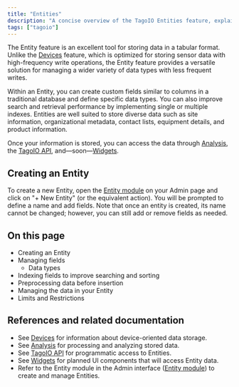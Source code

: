 ```yaml
---
title: "Entities"
description: "A concise overview of the TagoIO Entities feature, explaining its purpose, typical use cases, and instructions for creating a new Entity in the Admin interface."
tags: ["tagoio"]
---
```


The Entity feature is an excellent tool for storing data in a tabular format. Unlike the [Devices](link-to-devices) feature, which is optimized for storing sensor data with high-frequency write operations, the Entity feature provides a versatile solution for managing a wider variety of data types with less frequent writes.

Within an Entity, you can create custom fields similar to columns in a traditional database and define specific data types. You can also improve search and retrieval performance by implementing single or multiple indexes. Entities are well suited to store diverse data such as site information, organizational metadata, contact lists, equipment details, and product information.

Once your information is stored, you can access the data through [Analysis](link-to-analysis), the [TagoIO API](link-to-tagoio-api), and—soon—[Widgets](link-to-widgets).

## Creating an Entity

To create a new Entity, open the [Entity module](link-to-entity-module) on your Admin page and click on "+ New Entity" (or the equivalent action). You will be prompted to define a name and add fields. Note that once an entity is created, its name cannot be changed; however, you can still add or remove fields as needed.

<!-- Image placeholder removed for build -->

## On this page

- Creating an Entity
- Managing fields
  - Data types
- Indexing fields to improve searching and sorting
- Preprocessing data before insertion
- Managing the data in your Entity
- Limits and Restrictions

## References and related documentation

- See [Devices](link-to-devices) for information about device-oriented data storage.
- See [Analysis](link-to-analysis) for processing and analyzing stored data.
- See [TagoIO API](link-to-tagoio-api) for programmatic access to Entities.
- See [Widgets](link-to-widgets) for planned UI components that will access Entity data.
- Refer to the Entity module in the Admin interface ([Entity module](link-to-entity-module)) to create and manage Entities.